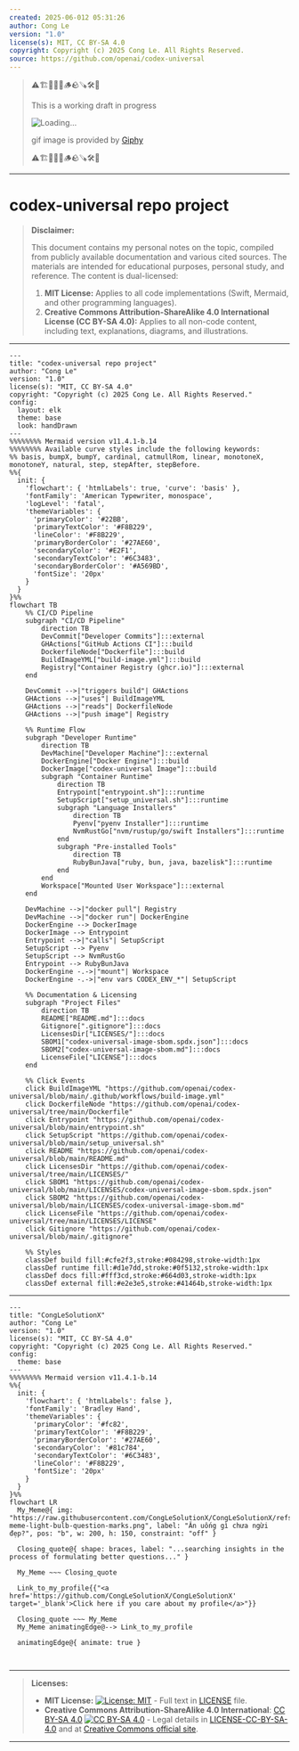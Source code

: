 ```yaml
---
created: 2025-06-012 05:31:26
author: Cong Le
version: "1.0"
license(s): MIT, CC BY-SA 4.0
copyright: Copyright (c) 2025 Cong Le. All Rights Reserved.
source: https://github.com/openai/codex-universal
---
```



> ⚠️🏗️🚧🦺🧱🪵🪨🪚🛠️👷
> 
> This is a working draft in progress
> 
> ![Loading...](https://media3.giphy.com/media/v1.Y2lkPTc5MGI3NjExdjl6azRqdXBmYWd0b3J3cXhxZXMyejJuMDRkNzEyNmwzNDczbzB4YiZlcD12MV9pbnRlcm5hbF9naWZfYnlfaWQmY3Q9Zw/SScCqDzSf40UpqmZTO/giphy.gif)
>
> gif image is provided by [Giphy](https://giphy.com)
> 
> ⚠️🏗️🚧🦺🧱🪵🪨🪚🛠️👷


----


# codex-universal repo project
> **Disclaimer:**
>
> This document contains my personal notes on the topic,
> compiled from publicly available documentation and various cited sources.
> The materials are intended for educational purposes, personal study, and reference.
> The content is dual-licensed:
> 1. **MIT License:** Applies to all code implementations (Swift, Mermaid, and other programming languages).
> 2. **Creative Commons Attribution-ShareAlike 4.0 International License (CC BY-SA 4.0):** Applies to all non-code content, including text, explanations, diagrams, and illustrations.
---


```mermaid
---
title: "codex-universal repo project"
author: "Cong Le"
version: "1.0"
license(s): "MIT, CC BY-SA 4.0"
copyright: "Copyright (c) 2025 Cong Le. All Rights Reserved."
config:
  layout: elk
  theme: base
  look: handDrawn
---
%%%%%%%% Mermaid version v11.4.1-b.14
%%%%%%%% Available curve styles include the following keywords:
%% basis, bumpX, bumpY, cardinal, catmullRom, linear, monotoneX, monotoneY, natural, step, stepAfter, stepBefore.
%%{
  init: {
    'flowchart': { 'htmlLabels': true, 'curve': 'basis' },
    'fontFamily': 'American Typewriter, monospace',
    'logLevel': 'fatal',
    'themeVariables': {
      'primaryColor': '#22BB',
      'primaryTextColor': '#F8B229',
      'lineColor': '#F8B229',
      'primaryBorderColor': '#27AE60',
      'secondaryColor': '#E2F1',
      'secondaryTextColor': '#6C3483',
      'secondaryBorderColor': '#A569BD',
      'fontSize': '20px'
    }
  }
}%%
flowchart TB
    %% CI/CD Pipeline
    subgraph "CI/CD Pipeline"  
        direction TB
        DevCommit["Developer Commits"]:::external
        GHActions["GitHub Actions CI"]:::build
        DockerfileNode["Dockerfile"]:::build
        BuildImageYML["build-image.yml"]:::build
        Registry["Container Registry (ghcr.io)"]:::external
    end

    DevCommit -->|"triggers build"| GHActions
    GHActions -->|"uses"| BuildImageYML
    GHActions -->|"reads"| DockerfileNode
    GHActions -->|"push image"| Registry

    %% Runtime Flow
    subgraph "Developer Runtime"  
        direction TB
        DevMachine["Developer Machine"]:::external
        DockerEngine["Docker Engine"]:::build
        DockerImage["codex-universal Image"]:::build
        subgraph "Container Runtime"  
            direction TB
            Entrypoint["entrypoint.sh"]:::runtime
            SetupScript["setup_universal.sh"]:::runtime
            subgraph "Language Installers"  
                direction TB
                Pyenv["pyenv Installer"]:::runtime
                NvmRustGo["nvm/rustup/go/swift Installers"]:::runtime
            end
            subgraph "Pre-installed Tools"  
                direction TB
                RubyBunJava["ruby, bun, java, bazelisk"]:::runtime
            end
        end
        Workspace["Mounted User Workspace"]:::external
    end

    DevMachine -->|"docker pull"| Registry
    DevMachine -->|"docker run"| DockerEngine
    DockerEngine --> DockerImage
    DockerImage --> Entrypoint
    Entrypoint -->|"calls"| SetupScript
    SetupScript --> Pyenv
    SetupScript --> NvmRustGo
    Entrypoint --> RubyBunJava
    DockerEngine -.->|"mount"| Workspace
    DockerEngine -.->|"env vars CODEX_ENV_*"| SetupScript

    %% Documentation & Licensing
    subgraph "Project Files"  
        direction TB
        README["README.md"]:::docs
        Gitignore[".gitignore"]:::docs
        LicensesDir["LICENSES/"]:::docs
        SBOM1["codex-universal-image-sbom.spdx.json"]:::docs
        SBOM2["codex-universal-image-sbom.md"]:::docs
        LicenseFile["LICENSE"]:::docs
    end

    %% Click Events
    click BuildImageYML "https://github.com/openai/codex-universal/blob/main/.github/workflows/build-image.yml"
    click DockerfileNode "https://github.com/openai/codex-universal/tree/main/Dockerfile"
    click Entrypoint "https://github.com/openai/codex-universal/blob/main/entrypoint.sh"
    click SetupScript "https://github.com/openai/codex-universal/blob/main/setup_universal.sh"
    click README "https://github.com/openai/codex-universal/blob/main/README.md"
    click LicensesDir "https://github.com/openai/codex-universal/tree/main/LICENSES/"
    click SBOM1 "https://github.com/openai/codex-universal/blob/main/LICENSES/codex-universal-image-sbom.spdx.json"
    click SBOM2 "https://github.com/openai/codex-universal/blob/main/LICENSES/codex-universal-image-sbom.md"
    click LicenseFile "https://github.com/openai/codex-universal/tree/main/LICENSES/LICENSE"
    click Gitignore "https://github.com/openai/codex-universal/blob/main/.gitignore"

    %% Styles
    classDef build fill:#cfe2f3,stroke:#084298,stroke-width:1px
    classDef runtime fill:#d1e7dd,stroke:#0f5132,stroke-width:1px
    classDef docs fill:#fff3cd,stroke:#664d03,stroke-width:1px
    classDef external fill:#e2e3e5,stroke:#41464b,stroke-width:1px
```


---

<!-- 
```mermaid
%% Current Mermaid version
info
```  -->


```mermaid
---
title: "CongLeSolutionX"
author: "Cong Le"
version: "1.0"
license(s): "MIT, CC BY-SA 4.0"
copyright: "Copyright (c) 2025 Cong Le. All Rights Reserved."
config:
  theme: base
---
%%%%%%%% Mermaid version v11.4.1-b.14
%%{
  init: {
    'flowchart': { 'htmlLabels': false },
    'fontFamily': 'Bradley Hand',
    'themeVariables': {
      'primaryColor': '#fc82',
      'primaryTextColor': '#F8B229',
      'primaryBorderColor': '#27AE60',
      'secondaryColor': '#81c784',
      'secondaryTextColor': '#6C3483',
      'lineColor': '#F8B229',
      'fontSize': '20px'
    }
  }
}%%
flowchart LR
  My_Meme@{ img: "https://raw.githubusercontent.com/CongLeSolutionX/CongLeSolutionX/refs/heads/main/assets/images/My-meme-light-bulb-question-marks.png", label: "Ăn uống gì chưa ngừi đẹp?", pos: "b", w: 200, h: 150, constraint: "off" }

  Closing_quote@{ shape: braces, label: "...searching insights in the process of formulating better questions..." }
    
  My_Meme ~~~ Closing_quote
    
  Link_to_my_profile{{"<a href='https://github.com/CongLeSolutionX/CongLeSolutionX' target='_blank'>Click here if you care about my profile</a>"}}

  Closing_quote ~~~ My_Meme
  My_Meme animatingEdge@--> Link_to_my_profile
  
  animatingEdge@{ animate: true }



```

---
>**Licenses:**
>
>- **MIT License:**  [![License: MIT](https://img.shields.io/badge/License-MIT-yellow.svg)](LICENSE) - Full text in [LICENSE](LICENSE) file.
>- **Creative Commons Attribution-ShareAlike 4.0 International**: [CC BY-SA 4.0](https://creativecommons.org/licenses/by-sa/4.0/) [![CC BY-SA 4.0](https://licensebuttons.net/l/by-sa/4.0/88x31.png)](https://creativecommons.org/licenses/by-sa/4.0/) - Legal details in [LICENSE-CC-BY-SA-4.0](THE_PAST/LICENSE-CC-BY-SA-4.0) and at [Creative Commons official site](https://creativecommons.org/licenses/by-sa/4.0/).
>
---
